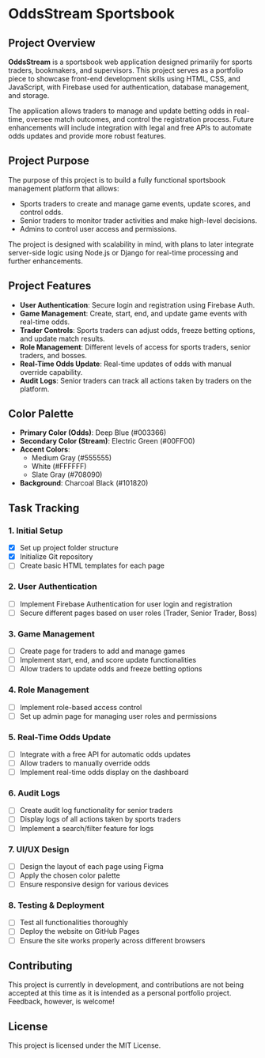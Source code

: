 # **OddsStream Sportsbook**

## **Project Overview**

**OddsStream** is a sportsbook web application designed primarily for sports traders, bookmakers, and supervisors. This project serves as a portfolio piece to showcase front-end development skills using HTML, CSS, and JavaScript, with Firebase used for authentication, database management, and storage.

The application allows traders to manage and update betting odds in real-time, oversee match outcomes, and control the registration process. Future enhancements will include integration with legal and free APIs to automate odds updates and provide more robust features.

## **Project Purpose**

The purpose of this project is to build a fully functional sportsbook management platform that allows:
- Sports traders to create and manage game events, update scores, and control odds.
- Senior traders to monitor trader activities and make high-level decisions.
- Admins to control user access and permissions.

The project is designed with scalability in mind, with plans to later integrate server-side logic using Node.js or Django for real-time processing and further enhancements.

## **Project Features**

- **User Authentication**: Secure login and registration using Firebase Auth.
- **Game Management**: Create, start, end, and update game events with real-time odds.
- **Trader Controls**: Sports traders can adjust odds, freeze betting options, and update match results.
- **Role Management**: Different levels of access for sports traders, senior traders, and bosses.
- **Real-Time Odds Update**: Real-time updates of odds with manual override capability.
- **Audit Logs**: Senior traders can track all actions taken by traders on the platform.

## **Color Palette**

- **Primary Color (Odds)**: Deep Blue (#003366)
- **Secondary Color (Stream)**: Electric Green (#00FF00)
- **Accent Colors**: 
  - Medium Gray (#555555) 
  - White (#FFFFFF)
  - Slate Gray (#708090)
- **Background**: Charcoal Black (#101820)

## **Task Tracking**

### **1. Initial Setup**
- [X] Set up project folder structure
- [X] Initialize Git repository
- [ ] Create basic HTML templates for each page

### **2. User Authentication**
- [ ] Implement Firebase Authentication for user login and registration
- [ ] Secure different pages based on user roles (Trader, Senior Trader, Boss)

### **3. Game Management**
- [ ] Create page for traders to add and manage games
- [ ] Implement start, end, and score update functionalities
- [ ] Allow traders to update odds and freeze betting options

### **4. Role Management**
- [ ] Implement role-based access control
- [ ] Set up admin page for managing user roles and permissions

### **5. Real-Time Odds Update**
- [ ] Integrate with a free API for automatic odds updates
- [ ] Allow traders to manually override odds
- [ ] Implement real-time odds display on the dashboard

### **6. Audit Logs**
- [ ] Create audit log functionality for senior traders
- [ ] Display logs of all actions taken by sports traders
- [ ] Implement a search/filter feature for logs

### **7. UI/UX Design**
- [ ] Design the layout of each page using Figma
- [ ] Apply the chosen color palette
- [ ] Ensure responsive design for various devices

### **8. Testing & Deployment**
- [ ] Test all functionalities thoroughly
- [ ] Deploy the website on GitHub Pages
- [ ] Ensure the site works properly across different browsers

## **Contributing**

This project is currently in development, and contributions are not being accepted at this time as it is intended as a personal portfolio project. Feedback, however, is welcome!

## **License**

This project is licensed under the MIT License.

